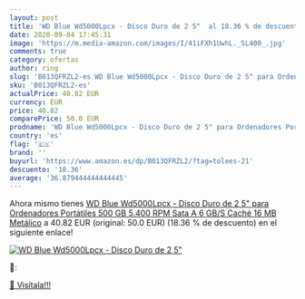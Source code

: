 ```yaml
---
layout: post
title: 'WD Blue Wd5000Lpcx - Disco Duro de 2 5"  al 18.36 % de descuento'
date: 2020-09-04 17:45:31
image: 'https://m.media-amazon.com/images/I/41iFXh1UwhL._SL400_.jpg'
comments: true
category: ofertas
author: ring
slug: 'B013QFRZL2-es WD Blue Wd5000Lpcx - Disco Duro de 2 5" para Ordenadores...'
sku: 'B013QFRZL2-es'
actualPrice: 40.82 EUR
currency: EUR
price: 40.82
comparePrice: 50.0 EUR
prodname: 'WD Blue Wd5000Lpcx - Disco Duro de 2 5" para Ordenadores Portátiles  500 GB  5.400 RPM  Sata A 6 GB/S  Caché 16 MB   Metálico'
country: 'es'
flag: '🇪🇸'
brand: ''
buyurl: 'https://www.amazon.es/dp/B013QFRZL2/?tag=tolees-21'
descuento: '18.36'
average: '36.879444444444445'
---
```


Ahora mismo tienes [WD Blue Wd5000Lpcx - Disco Duro de 2 5" para Ordenadores Portátiles  500 GB  5.400 RPM  Sata A 6 GB/S  Caché 16 MB   Metálico](https://www.amazon.es/dp/B013QFRZL2/?tag=tolees-21) a 40.82 EUR (original: 50.0 EUR) (18.36 %  de descuento) en el siguiente enlace!

[![WD Blue Wd5000Lpcx - Disco Duro de 2 5" ](https://m.media-amazon.com/images/I/41iFXh1UwhL._SL400_.jpg)](https://www.amazon.es/dp/B013QFRZL2/?tag=tolees-21)

🔎:


[🛒 Visítala!!!](https://www.amazon.es/dp/B013QFRZL2/?tag=tolees-21)
